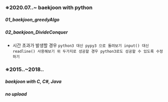 ### ※2020.07..~ baekjoon with python
##### 01_baekjoon_greedyAlgo
##### 02_baekjoon_DivideConquer
* 시간 초과가 발생할 경우
``
python3 대신 pypy3 으로 돌려보기
input() 대신 readline() 사용해보기
 위 두가지로 성공할 경우 python3로도 성공할 수 있도록 수정하기
``

### ※2015..~2018.. 
##### baekjoon with C, C#, Java
##### no upload